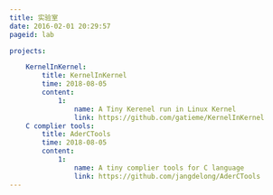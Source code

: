 ```yaml
---
title: 实验室
date: 2016-02-01 20:29:57
pageid: lab

projects:

    KernelInKernel:
        title: KernelInKernel
        time: 2018-08-05
        content: 
            1:
                name: A Tiny Kerenel run in Linux Kernel
                link: https://github.com/gatieme/KernelInKernel
    C complier tools:
        title: AderCTools
        time: 2018-08-05
        content:
            1:
                name: A tiny complier tools for C language
                link: https://github.com/jangdelong/AderCTools
---
```

